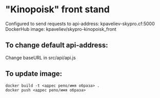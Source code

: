 # "Kinopoisk" front stand

Configured to send requests to api-address: kpaveliev-skypro.cf:5000
DockerHub image: kpaveliev/skypro-kinopoisk_front

## To change default api-address:

Change baseURL in src/api/api.js

## To update image:

    docker build -t <адрес репо/имя образа> .
    docker push <адрес репо/имя образа>